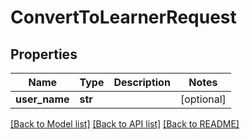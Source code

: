 # ConvertToLearnerRequest

## Properties
Name | Type | Description | Notes
------------ | ------------- | ------------- | -------------
**user_name** | **str** |  | [optional] 

[[Back to Model list]](../README.md#documentation-for-models) [[Back to API list]](../README.md#documentation-for-api-endpoints) [[Back to README]](../README.md)


